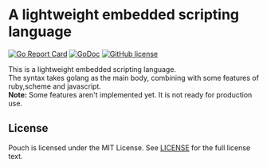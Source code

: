 # A lightweight embedded scripting language

[![Go Report Card](https://goreportcard.com/badge/github.com/wzshiming/gs)](https://goreportcard.com/report/github.com/wzshiming/gs)
[![GoDoc](https://godoc.org/github.com/wzshiming/gs?status.svg)](https://godoc.org/github.com/wzshiming/gs)
[![GitHub license](https://img.shields.io/github/license/wzshiming/gs.svg)](https://github.com/wzshiming/gs/blob/master/LICENSE)

This is a lightweight embedded scripting language.  
The syntax takes golang as the main body, combining with some features of ruby,scheme and javascript.  
**Note:** Some features aren't implemented yet. It is not ready for production use.  

## License

Pouch is licensed under the MIT License. See [LICENSE](https://github.com/wzshiming/gs/blob/master/LICENSE) for the full license text.
